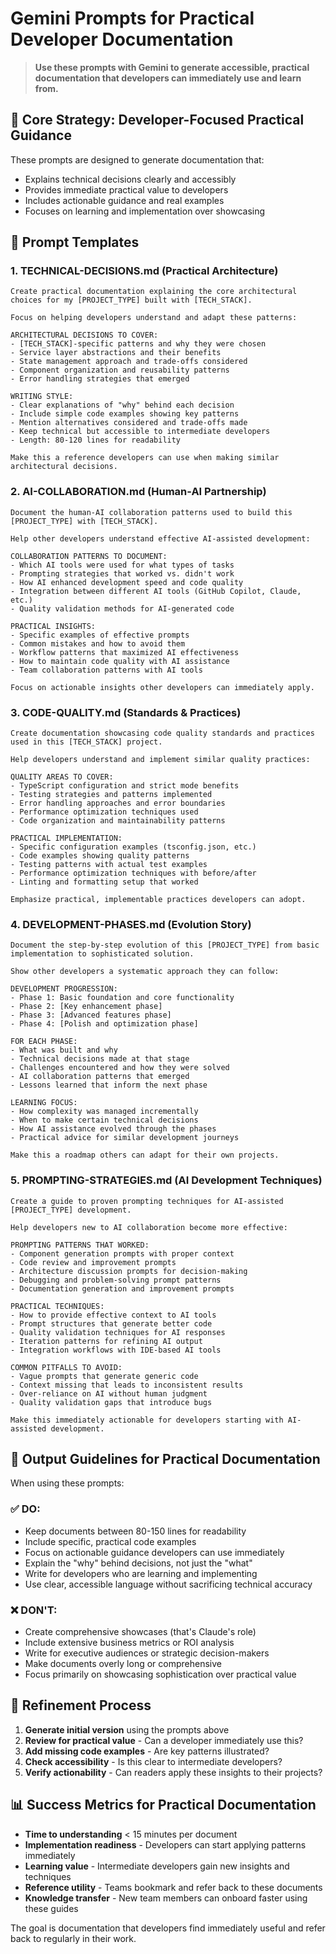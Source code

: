 # Gemini Prompts for Practical Developer Documentation

> **Use these prompts with Gemini to generate accessible, practical documentation that developers can immediately use and learn from.**

## 🎯 Core Strategy: Developer-Focused Practical Guidance

These prompts are designed to generate documentation that:
- Explains technical decisions clearly and accessibly
- Provides immediate practical value to developers
- Includes actionable guidance and real examples  
- Focuses on learning and implementation over showcasing

## 📝 Prompt Templates

### 1. TECHNICAL-DECISIONS.md (Practical Architecture)

```
Create practical documentation explaining the core architectural choices for my [PROJECT_TYPE] built with [TECH_STACK].

Focus on helping developers understand and adapt these patterns:

ARCHITECTURAL DECISIONS TO COVER:
- [TECH_STACK]-specific patterns and why they were chosen
- Service layer abstractions and their benefits
- State management approach and trade-offs considered
- Component organization and reusability patterns
- Error handling strategies that emerged

WRITING STYLE:
- Clear explanations of "why" behind each decision
- Include simple code examples showing key patterns
- Mention alternatives considered and trade-offs made
- Keep technical but accessible to intermediate developers
- Length: 80-120 lines for readability

Make this a reference developers can use when making similar architectural decisions.
```

### 2. AI-COLLABORATION.md (Human-AI Partnership)

```
Document the human-AI collaboration patterns used to build this [PROJECT_TYPE] with [TECH_STACK].

Help other developers understand effective AI-assisted development:

COLLABORATION PATTERNS TO DOCUMENT:
- Which AI tools were used for what types of tasks
- Prompting strategies that worked vs. didn't work
- How AI enhanced development speed and code quality
- Integration between different AI tools (GitHub Copilot, Claude, etc.)
- Quality validation methods for AI-generated code

PRACTICAL INSIGHTS:
- Specific examples of effective prompts
- Common mistakes and how to avoid them
- Workflow patterns that maximized AI effectiveness
- How to maintain code quality with AI assistance
- Team collaboration patterns with AI tools

Focus on actionable insights other developers can immediately apply.
```

### 3. CODE-QUALITY.md (Standards & Practices)

```
Create documentation showcasing code quality standards and practices used in this [TECH_STACK] project.

Help developers understand and implement similar quality practices:

QUALITY AREAS TO COVER:
- TypeScript configuration and strict mode benefits
- Testing strategies and patterns implemented
- Error handling approaches and error boundaries
- Performance optimization techniques used
- Code organization and maintainability patterns

PRACTICAL IMPLEMENTATION:
- Specific configuration examples (tsconfig.json, etc.)
- Code examples showing quality patterns
- Testing patterns with actual test examples
- Performance optimization techniques with before/after
- Linting and formatting setup that worked

Emphasize practical, implementable practices developers can adopt.
```

### 4. DEVELOPMENT-PHASES.md (Evolution Story)

```
Document the step-by-step evolution of this [PROJECT_TYPE] from basic implementation to sophisticated solution.

Show other developers a systematic approach they can follow:

DEVELOPMENT PROGRESSION:
- Phase 1: Basic foundation and core functionality
- Phase 2: [Key enhancement phase]
- Phase 3: [Advanced features phase]  
- Phase 4: [Polish and optimization phase]

FOR EACH PHASE:
- What was built and why
- Technical decisions made at that stage
- Challenges encountered and how they were solved
- AI collaboration patterns that emerged
- Lessons learned that inform the next phase

LEARNING FOCUS:
- How complexity was managed incrementally
- When to make certain technical decisions
- How AI assistance evolved through the phases
- Practical advice for similar development journeys

Make this a roadmap others can adapt for their own projects.
```

### 5. PROMPTING-STRATEGIES.md (AI Development Techniques)

```
Create a guide to proven prompting techniques for AI-assisted [PROJECT_TYPE] development.

Help developers new to AI collaboration become more effective:

PROMPTING PATTERNS THAT WORKED:
- Component generation prompts with proper context
- Code review and improvement prompts
- Architecture discussion prompts for decision-making
- Debugging and problem-solving prompt patterns
- Documentation generation and improvement prompts

PRACTICAL TECHNIQUES:
- How to provide effective context to AI tools
- Prompt structures that generate better code
- Quality validation techniques for AI responses
- Iteration patterns for refining AI output
- Integration workflows with IDE-based AI tools

COMMON PITFALLS TO AVOID:
- Vague prompts that generate generic code
- Context missing that leads to inconsistent results
- Over-reliance on AI without human judgment
- Quality validation gaps that introduce bugs

Make this immediately actionable for developers starting with AI-assisted development.
```

## 🎯 Output Guidelines for Practical Documentation

When using these prompts:

### ✅ DO:
- Keep documents between 80-150 lines for readability
- Include specific, practical code examples
- Focus on actionable guidance developers can use immediately  
- Explain the "why" behind decisions, not just the "what"
- Write for developers who are learning and implementing
- Use clear, accessible language without sacrificing technical accuracy

### ❌ DON'T:
- Create comprehensive showcases (that's Claude's role)
- Include extensive business metrics or ROI analysis
- Write for executive audiences or strategic decision-makers
- Make documents overly long or comprehensive
- Focus primarily on showcasing sophistication over practical value

## 🔄 Refinement Process

1. **Generate initial version** using the prompts above
2. **Review for practical value** - Can a developer immediately use this?
3. **Add missing code examples** - Are key patterns illustrated?
4. **Check accessibility** - Is this clear to intermediate developers?
5. **Verify actionability** - Can readers apply these insights to their projects?

## 📊 Success Metrics for Practical Documentation

- **Time to understanding** < 15 minutes per document
- **Implementation readiness** - Developers can start applying patterns immediately
- **Learning value** - Intermediate developers gain new insights and techniques
- **Reference utility** - Teams bookmark and refer back to these documents
- **Knowledge transfer** - New team members can onboard faster using these guides

The goal is documentation that developers find immediately useful and refer back to regularly in their work.